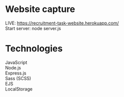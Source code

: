 # Website capture <br />
LIVE: https://recruitment-task-website.herokuapp.com/ </br>
Start server: node server.js
# Technologies
JavaScript <br />
Node.js <br />
Express.js <br />
Sass (SCSS) <br />
EJS <br />
LocalStorage

